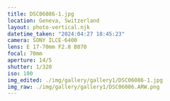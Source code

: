 ```yaml
---
title: DSC06086-1.jpg
location: Geneva, Switzerland
layout: photo-vertical.njk
datetime_taken: "2024:04:27 18:45:23"
camera: SONY ILCE-6400
lens: E 17-70mm F2.8 B070
focal: 70mm
aperture: 14/5
shutter: 1/320
iso: 100
img_edited: ./img/gallery/gallery1/DSC06086-1.jpg
img_raw: ./img/gallery/gallery1/DSC06086.ARW.png
---
```

